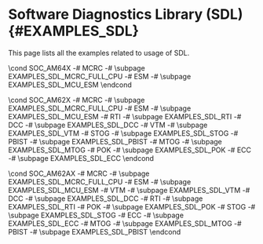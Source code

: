#  Software Diagnostics Library (SDL) {#EXAMPLES_SDL}

This page lists all the examples related to usage of SDL.

\cond SOC_AM64X
-# MCRC
   -# \subpage EXAMPLES_SDL_MCRC_FULL_CPU
-# ESM
   -# \subpage EXAMPLES_SDL_MCU_ESM
\endcond

\cond SOC_AM62X
-# MCRC
   -# \subpage EXAMPLES_SDL_MCRC_FULL_CPU
-# ESM
   -# \subpage EXAMPLES_SDL_MCU_ESM
-# RTI
   -# \subpage EXAMPLES_SDL_RTI
-# DCC
   -# \subpage EXAMPLES_SDL_DCC
-# VTM
   -# \subpage EXAMPLES_SDL_VTM
-# STOG
   -# \subpage EXAMPLES_SDL_STOG
-# PBIST
   -# \subpage EXAMPLES_SDL_PBIST
-# MTOG
   -# \subpage EXAMPLES_SDL_MTOG
-# POK
   -# \subpage EXAMPLES_SDL_POK
-# ECC
   -# \subpage EXAMPLES_SDL_ECC
\endcond

\cond SOC_AM62AX
-# MCRC
   -# \subpage EXAMPLES_SDL_MCRC_FULL_CPU
-# ESM
   -# \subpage EXAMPLES_SDL_MCU_ESM
-# VTM
   -# \subpage EXAMPLES_SDL_VTM
-# DCC
   -# \subpage EXAMPLES_SDL_DCC
-# RTI
   -# \subpage EXAMPLES_SDL_RTI
-# POK
   -# \subpage EXAMPLES_SDL_POK
-# STOG
   -# \subpage EXAMPLES_SDL_STOG
-# ECC
   -# \subpage EXAMPLES_SDL_ECC
-# MTOG
   -# \subpage EXAMPLES_SDL_MTOG
-# PBIST
   -# \subpage EXAMPLES_SDL_PBIST
\endcond
